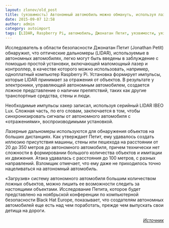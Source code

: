 ```yaml
---
layout: zlonov/old_post
title: (уязвимость) Автономный автомобиль можно обмануть, используя лазерную указку и компьютер Raspberry Pi
date: 2015-09-07 12:58
author: admin
category: autoimport
tags: [LIDAR, Raspberry Pi, автомобиль, Джонатан Петит, уязвимости, уязвимость]
---
```

Исследователь в области безопасности Джонатан Петит (Jonathan Petit) обнаружил, что оптические дальномеры (LIDAR), используемые в автономных автомобилях, легко могут быть введены в заблуждение с помощью простой установки, включающей маломощный лазер и контроллер, в качестве которого можно использовать, например, одноплатный компьютер Raspberry Pi. Установка формирует импульсы, которые LIDAR принимает за отражения от объектов. В результате у электроники, управляющей автономным автомобилем, создается ложное представление о наличии препятствий, таких как другие транспортные средства, стены и люди.

Необходимые импульсы хакер записал, используя серийный LIDAR IBEO Lux. Сложная часть, по его словам, заключается в том, чтобы синхронизировать сигналы от автономного автомобиля с «отражениями», воспроизводимыми установкой.

Лазерные дальномеры используются для обнаружения объектов на больших дистанциях. Как утверждает Петит, ему удавалось создать иллюзию присутствия машины, стены или пешехода на расстоянии от 20 до 350 метров до автономного автомобиля, причем технически нет сложности в формировании большого количества объектов и имитации их движения. Атака удавалась с расстояния до 100 метров, с разных направлений. Взломщик отмечает, что ему даже не приходилось точно нацеливаться на автономный автомобиль.

«Загрузив» систему автономного автомобиля большим количеством ложных объектов, можно лишить ее возможности следить за настоящими объектами. Исследование Петита, которое будет представлено на ноябрьской конференции по компьютерной безопасности Black Hat Europe, показывает, что создателям автономных автомобилей еще есть над чем поработать, прежде чем выпускать свои детища на дороги.
<p style="text-align: right;"><em><a href="http://www.ixbt.com/news/2015/09/07/avtonomnyj-avtomobil-mozhno-obmanut-ispolzuja-lazernuju-ukazku-i-kompjuter-raspberry-pi.html" target="_blank">Источник</a>
</em>
